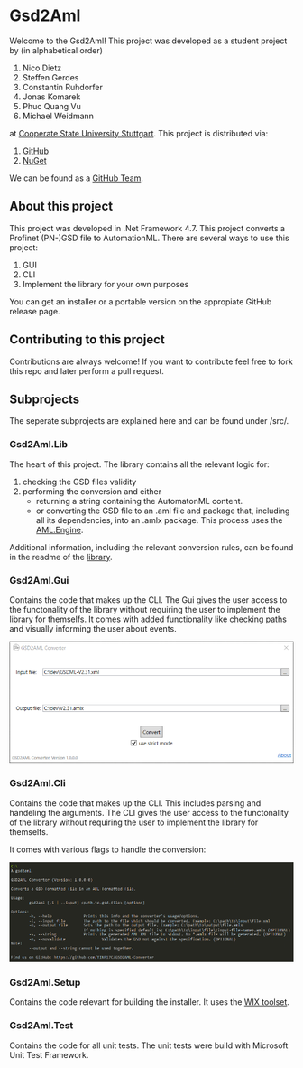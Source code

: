 # Gsd2Aml

Welcome to the Gsd2Aml! This project was developed as a student project by (in alphabetical order)

1. Nico Dietz
2. Steffen Gerdes
3. Constantin Ruhdorfer
4. Jonas Komarek
5. Phuc Quang Vu
6. Michael Weidmann

at [Cooperate State University Stuttgart](https://www.dhbw-stuttgart.de/home/).
This project is distributed via:

1. [GitHub](https://github.com/TINF17C/GSD2AML-Converter)
2. [NuGet](https://www.nuget.org/packages/Gsd2Aml.Lib)

We can be found as a [GitHub Team](https://github.com/orgs/TINF17C/teams/gsd2aml).

## About this project

This project was developed in .Net Framework 4.7.
This project converts a Profinet (PN-)GSD file to AutomationML.
There are several ways to use this project:

1. GUI
2. CLI
3. Implement the library for your own purposes

You can get an installer or a portable version on the appropiate GitHub release page.

## Contributing to this project

Contributions are always welcome!
If you want to contribute feel free to fork this repo and later perform a pull request.

## Subprojects

The seperate subprojects are explained here and can be found under /src/.

### Gsd2Aml.Lib

The heart of this project.
The library contains all the relevant logic for:

1. checking the GSD files validity
2. performing the conversion and either
    * returning a string containing the AutomatonML content.
    * or converting the GSD file to an .aml file and package that, including all its dependencies, into an .amlx package. This process uses the [AML.Engine](https://www.nuget.org/packages/Aml.Engine).

Additional information, including the relevant conversion rules, can be found in the readme of the [library](src/Gsd2Aml.Lib/README.md).

### Gsd2Aml.Gui

Contains the code that makes up the CLI.
The Gui gives the user access to the functonality of the library without requiring the user to implement the library for themselfs.
It comes with added functionality like checking paths and visually informing the user about events.

![The main window of the GUI](./res/gui.png)

### Gsd2Aml.Cli

Contains the code that makes up the CLI.
This includes parsing and handeling the arguments.
The CLI gives the user access to the functonality of the library without requiring the user to implement the library for themselfs.

It comes with various flags to handle the conversion:

![The Clis help flag](./res/cli.png)

### Gsd2Aml.Setup

Contains the code relevant for building the installer.
It uses the [WIX toolset](http://wixtoolset.org/).

### Gsd2Aml.Test

Contains the code for all unit tests.
The unit tests were build with Microsoft Unit Test Framework.
